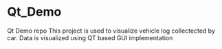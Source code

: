 # Qt_Demo
Qt Demo repo
This project is used to visualize vehicle log collectected by car.
Data is visualized using QT based GUI implementation
